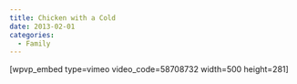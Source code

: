 ```yaml
---
title: Chicken with a Cold
date: 2013-02-01
categories: 
  - Family
---
```


\[wpvp\_embed type=vimeo video\_code=58708732 width=500 height=281\]
